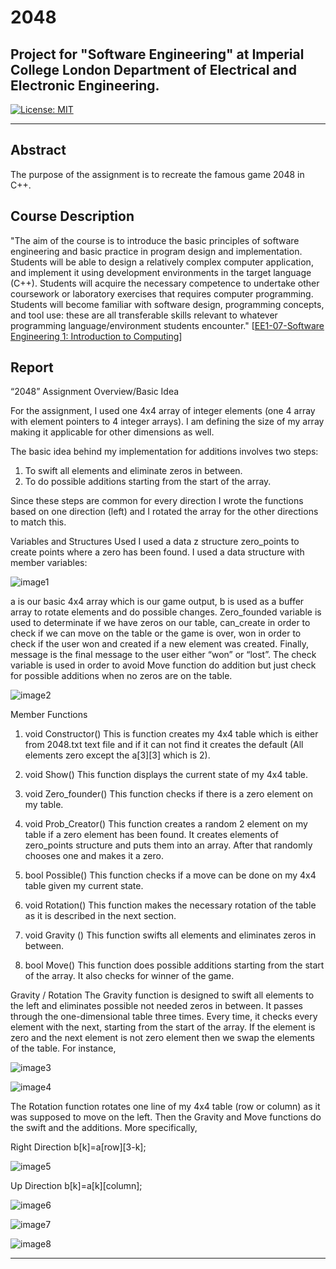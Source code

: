 # **2048**

## Project for "Software Engineering" at Imperial College London Department of Electrical and Electronic Engineering.

[![License: MIT](https://img.shields.io/badge/License-MIT-yellow.svg)](https://opensource.org/licenses/MIT)

---

[//]: # (Images)

[image1]: ./images/Image1.png "Image 1"
[image2]: ./images/Image2.png "Image 2"
[image3]: ./images/Image3.png "Image 3"
[image4]: ./images/Image4.png "Image 4"
[image5]: ./images/Image5.png "Image 5"
[image6]: ./images/Image6.png "Image 6"
[image7]: ./images/Image7.png "Image 7"
[image8]: ./images/Image8.png "Image 8"


## Abstract

The purpose of the assignment is to recreate the famous game 2048 in C++.

## Course Description 

"The aim of the course is to introduce the basic principles of software engineering and basic practice in program design and implementation.
Students will be able to design a relatively complex computer application, and implement it using development environments in the target language (C++). Students will acquire the necessary competence to undertake other coursework or laboratory exercises that requires computer programming. Students will become familiar with software design, programming concepts, and tool use: these are all transferable skills relevant to whatever programming language/environment students encounter."
[[EE1-07-Software Engineering 1: Introduction to Computing](http://intranet.ee.ic.ac.uk/electricalengineering/eecourses_t4/course_content.asp?c=EE1-07&s=I1)]


## Report

“2048” Assignment Overview/Basic Idea

For the assignment, I used one 4x4 array of integer elements (one 4 array with element pointers to 4 integer arrays). I am defining the size of my array making it applicable for other dimensions as well.

The basic idea behind my implementation for additions involves two steps:
1) To swift all elements and eliminate zeros in between.
2) To do possible additions starting from the start of the array.

Since these steps are common for every direction I wrote the functions based on one direction (left) and I rotated the array for the other directions to match this.

Variables and Structures Used
I used a data z structure zero_points to create points where a zero has been found. I used a data structure with member variables:

![image1]

a is our basic 4x4 array which is our game output, b is used as a buffer array to rotate elements and do possible changes. Zero_founded variable is used to determinate if we have zeros on our table, can_create in order to check if we can move on the table or the game is over, won in order to check if the user won and created if a new element was created. Finally, message is the final message to the user either “won” or “lost”. The check variable is used in order to avoid Move function do addition but just check for possible additions when no zeros are on the table.

![image2]

Member Functions

1) void Constructor()
This is function creates my 4x4 table which is either from 2048.txt text file and if it can not find it creates the default (All elements zero except the a[3][3] which is 2).

2) void Show()
This function displays the current state of my 4x4 table.

3) void Zero_founder()
This function checks if there is a zero element on my table.

4) void Prob_Creator()
This function creates a random 2 element on my table if a zero element has been found. It creates elements of zero_points structure and puts them into an array. After that randomly chooses one and makes it a zero.

5) bool Possible()
This function checks if a move can be done on my 4x4 table given my current state.

6) void Rotation()
This function makes the necessary rotation of the table as it is described in the next section.

7) void Gravity ()
This function swifts all elements and eliminates zeros in between.

8) bool Move()
This function does possible additions starting from the start of the array. It also checks for winner of the game.

Gravity / Rotation
The Gravity function is designed to swift all elements to the left and eliminates possible not needed zeros in between. It passes through the one-dimensional table three times. Every time, it checks every element with the next, starting from the start of the array. If the element is zero and the next element is not zero element then we swap the elements of the table. For instance,

![image3]

![image4]

The Rotation function rotates one line of my 4x4 table (row or column) as it was supposed to move on the left. Then the Gravity and Move functions do the swift and the additions. More specifically,

Right Direction b[k]=a[row][3-k];

![image5]


Up Direction b[k]=a[k][column];

![image6]

![image7]

![image8]

---


